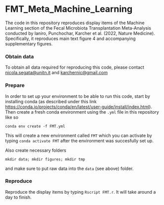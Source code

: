 # FMT_Meta_Machine_Learning

The code in this repository reproduces display items of the Machine Learning section of the Fecal Microbiota Transplantation Meta-Analysis conducted by Ianiro, Punchochar, Karcher et al. (2022, Nature Medicine). Specifically, it reproduces main text figure 4 and accompanying supplementary figures.

### Obtain data

To obtain all data required for reproducing this code, please contact nicola.segata@unitn.it and karchernic@gmail.com

### Prepare

In order to set up your environment to be able to run this code, start by installing conda (as described under this link https://conda.io/projects/conda/en/latest/user-guide/install/index.html). Then create a fresh conda environment using the `.yml` file in this repository like so

`conda env create -f FMT.yml`

This will create a new environment called `FMT` which you can activate by typing `conda activate FMT` after the environment was succesfully set up.

Also create necessary folders

`mkdir data; mkdir figures; mkdir tmp`

and make sure to put raw data into the `data` (see above) folder.

### Reproduce

Reproduce the display items by typing `Rscript FMT.r`. It will take around a day to finish.
